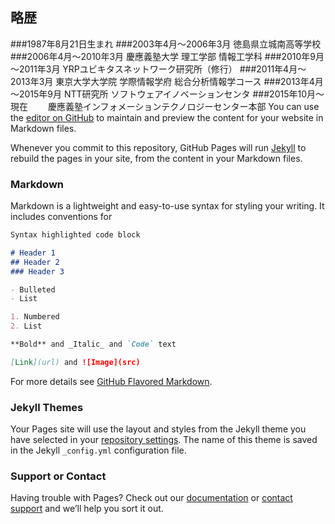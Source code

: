 ## 略歴
###1987年8月21日生まれ
###2003年4月～2006年3月 徳島県立城南高等学校
###2006年4月～2010年3月 慶應義塾大学 理工学部 情報工学科
###2010年9月～2011年3月 YRPユビキタスネットワーク研究所（修行）
###2011年4月～2013年3月 東京大学大学院 学際情報学府 総合分析情報学コース
###2013年4月～2015年9月 NTT研究所 ソフトウェアイノベーションセンタ
###2015年10月～現在　　 慶應義塾インフォメーションテクノロジーセンター本部
You can use the [editor on GitHub](https://github.com/yuichib/yuichib.github.io/edit/master/README.md) to maintain and preview the content for your website in Markdown files.

Whenever you commit to this repository, GitHub Pages will run [Jekyll](https://jekyllrb.com/) to rebuild the pages in your site, from the content in your Markdown files.

### Markdown

Markdown is a lightweight and easy-to-use syntax for styling your writing. It includes conventions for

```markdown
Syntax highlighted code block

# Header 1
## Header 2
### Header 3

- Bulleted
- List

1. Numbered
2. List

**Bold** and _Italic_ and `Code` text

[Link](url) and ![Image](src)
```

For more details see [GitHub Flavored Markdown](https://guides.github.com/features/mastering-markdown/).

### Jekyll Themes

Your Pages site will use the layout and styles from the Jekyll theme you have selected in your [repository settings](https://github.com/yuichib/yuichib.github.io/settings). The name of this theme is saved in the Jekyll `_config.yml` configuration file.

### Support or Contact

Having trouble with Pages? Check out our [documentation](https://help.github.com/categories/github-pages-basics/) or [contact support](https://github.com/contact) and we’ll help you sort it out.
